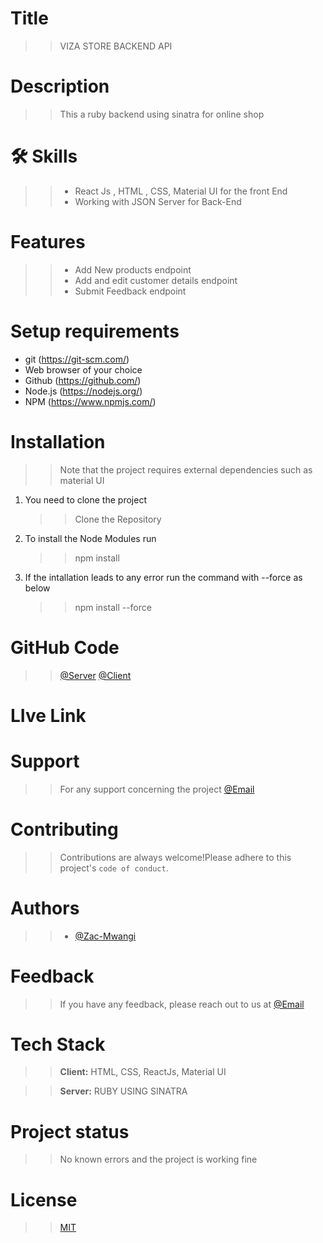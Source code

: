 # Title

> > VIZA STORE BACKEND API

# Description

> > This a ruby backend using sinatra for online shop

# 🛠 Skills

> > - React Js , HTML , CSS, Material UI for the front End
> > - Working with JSON Server for Back-End

# Features

> > - Add New products endpoint
> > - Add and edit customer details endpoint
> > - Submit Feedback endpoint

# Setup requirements

- git (https://git-scm.com/)
- Web browser of your choice
- Github (https://github.com/)
- Node.js (https://nodejs.org/)
- NPM (https://www.npmjs.com/)

# Installation

> > Note that the project requires external dependencies such as material UI

1. You need to clone the project
   > > Clone the Repository
2. To install the Node Modules run
   > > npm install
3. If the intallation leads to any error run the command with --force as below
   > > npm install --force

# GitHub Code

> > [@Server](https://github.com/Zac-Mwangi/Viza-Techno-Hub)
> > [@Client](https://github.com/Zac-Mwangi/Viza-Techno-Hub)

# LIve Link

# Support

> > For any support concerning the project
> > [@Email](zacharia.mwangi@student.moringaschool.com)

# Contributing

> > Contributions are always welcome!Please adhere to this project's `code of conduct`.

# Authors

> > - [@Zac-Mwangi](https://github.com/Zac-Mwangi/)

# Feedback

> > If you have any feedback, please reach out to us at [@Email](zacharia.mwangi@student.moringaschool.com)

# Tech Stack

> > **Client:** HTML, CSS, ReactJs, Material UI

> > **Server:** RUBY USING SINATRA

# Project status

> > No known errors and the project is working fine

# License

> > [MIT](https://choosealicense.com/licenses/mit/)
